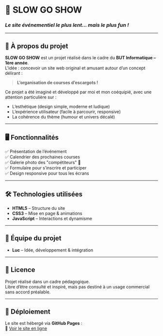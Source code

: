 # 🐌 SLOW GO SHOW  
### *Le site événementiel le plus lent... mais le plus fun !*

---

## 📖 À propos du projet
**SLOW GO SHOW** est un projet réalisé dans le cadre du **BUT Informatique – 1ère année**.  
L'idée : concevoir un site web original et amusant autour d’un concept délirant :  
> **L’organisation de courses d’escargots !**

Ce projet a été imaginé et développé par moi et mon coéquipié, avec une attention particulière sur :  
- L’esthétique (design simple, moderne et ludique)  
- L’expérience utilisateur (facile à parcourir, responsive)  
- La cohérence du thème (humour et univers décalé)

---

## 🖥️ Fonctionnalités
✅ Présentation de l’événement  
✅ Calendrier des prochaines courses  
✅ Galerie photo des "compétiteurs" 🐌  
✅ Formulaire pour s’inscrire et participer  
✅ Design responsive pour tous les écrans  

---

## 🛠️ Technologies utilisées
- **HTML5** – Structure du site  
- **CSS3** – Mise en page & animations  
- **JavaScript** – Interactions et dynamisme  

---

## 👥 Équipe du projet
- **Luc** – Idée, développement & intégration  
---

## 📜 Licence
Projet réalisé dans un cadre pédagogique.  
Libre d’être consulté et inspiré, mais pas destiné à un usage commercial sans accord préalable.

---
## 🚀 Déploiement
Le site est hébergé via **GitHub Pages** :  
🔗 [Voir le site en ligne](https://samuel-bonnet.github.io/Slow-Go-Show)

